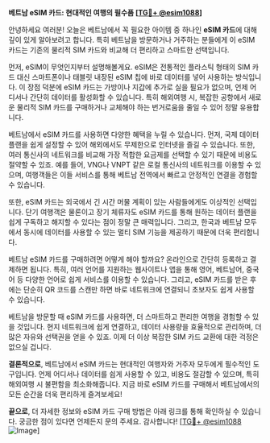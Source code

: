 **베트남 eSIM 카드: 현대적인 여행의 필수품 [[TG💪+ @esim1088](https://t.me/s/esim1088)]**

안녕하세요 여러분! 오늘은 베트남에서 꼭 필요한 아이템 중 하나인 **eSIM 카드**에 대해 깊이 있게 알아보려고 합니다. 특히 베트남을 방문하거나 거주하는 분들에게 이 eSIM 카드는 기존의 물리적 SIM 카드와 비교해 더 편리하고 스마트한 선택입니다. 

먼저, eSIM이 무엇인지부터 설명해볼게요. eSIM은 전통적인 플라스틱 형태의 SIM 카드 대신 스마트폰이나 태블릿 내장된 eSIM 칩에 바로 데이터를 넣어 사용하는 방식입니다. 이 장점 덕분에 eSIM 카드는 가방이나 지갑에 추가로 실을 필요가 없으며, 언제 어디서나 간단히 데이터를 활성화할 수 있습니다. 특히 해외여행 시, 복잡한 공항에서 새로운 물리적 SIM 카드를 구매하거나 교체해야 하는 번거로움을 줄일 수 있어 정말 유용합니다.

베트남에서 eSIM 카드를 사용하면 다양한 혜택을 누릴 수 있습니다. 먼저, 국제 데이터 플랜을 쉽게 설정할 수 있어 해외에서도 무제한으로 인터넷을 즐길 수 있습니다. 또한, 여러 통신사의 네트워크를 비교해 가장 적합한 요금제를 선택할 수 있기 때문에 비용도 절약할 수 있죠. 예를 들어, VNG나 VNPT 같은 로컬 통신사의 네트워크를 이용할 수 있으며, 여행객들은 이들 서비스를 통해 베트남 전역에서 빠르고 안정적인 연결을 경험할 수 있습니다.

또한, eSIM 카드는 외국에서 긴 시간 머물 계획이 있는 사람들에게도 이상적인 선택입니다. 단기 여행객은 물론이고 장기 체류자도 eSIM 카드를 통해 원하는 데이터 플랜을 쉽게 구독하고 해지할 수 있다는 점이 정말 큰 매력입니다. 그리고, 한국과 베트남 모두에서 동시에 데이터를 사용할 수 있는 멀티 SIM 기능을 제공하기 때문에 더욱 편리합니다.

베트남 eSIM 카드를 구매하려면 어떻게 해야 할까요? 온라인으로 간단히 등록하고 결제하면 됩니다. 특히, 여러 언어를 지원하는 웹사이트나 앱을 통해 영어, 베트남어, 중국어 등 다양한 언어로 쉽게 서비스를 이용할 수 있습니다. 그리고, eSIM 카드를 받은 후에는 단순히 QR 코드를 스캔만 하면 바로 네트워크에 연결되니 초보자도 쉽게 사용할 수 있습니다.

베트남을 방문할 때 eSIM 카드를 사용하면, 더 스마트하고 편리한 여행을 경험할 수 있을 것입니다. 현지 네트워크에 쉽게 연결하고, 데이터 사용량을 효율적으로 관리하며, 더 많은 자유와 선택권을 얻을 수 있죠. 이제 더 이상 복잡한 SIM 카드 교환에 대한 걱정은 없으실 겁니다.

**결론적으로**, 베트남에서 eSIM 카드는 현대적인 여행자와 거주자 모두에게 필수적인 도구입니다. 언제 어디서나 데이터를 쉽게 사용할 수 있고, 비용도 절감할 수 있으며, 특히 해외여행 시 불편함을 최소화해줍니다. 지금 바로 eSIM 카드를 구매해서 베트남에서의 모든 순간을 더욱 편리하게 즐겨보세요!

**끝으로**, 더 자세한 정보와 eSIM 카드 구매 방법은 아래 링크를 통해 확인하실 수 있습니다. 궁금한 점이 있다면 언제든지 문의 주세요. 감사합니다! [[TG💪+ @esim1088](https://t.me/s/esim1088) ![Image](https://i.postimg.cc/Y0z9fWf4/image.png)]